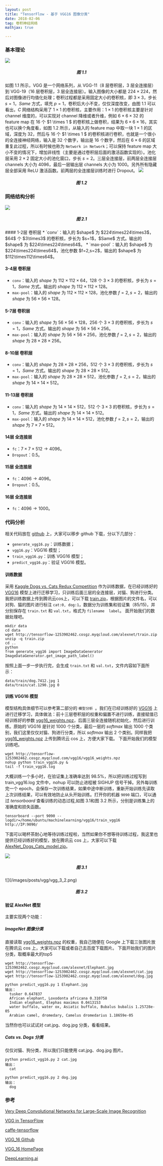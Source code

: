 ```yaml
---
layout: post
title: "TensorFlow - 基于 VGG16 图像分类"
date: 2018-02-06 
tag: 卷积神经网络  
mathjax: true

---
```



### 基本理论

![](/images/posts/vgg/vgg_1_1.png)
<h5 align = "center">图 1.1</h5>

如图 1.1 所示，VGG 是一个网络系列，从 VGG-11（8 层卷积层，3 层全连接层）到 VGG-19（16 层卷积层，3 层全连接层）。输入图像的大小都是 $224\times224$，然后对图像进行均值化处理；卷积过程都是采用固定大小的卷积核，即 $3\times3$，步长 $s=1$，$Same$ 方式，填充 $p=1$，卷积后大小不变，仅仅深度改变，由图 1.1 可以看出，$C$ 网络结构采用了 $1\times1$ 的卷积核，主要作用：$1\times1$ 的卷积核主要是针对 channel 维度的，可以实现对 channel 降维或者升维，例如 $6 \times 6 \times 32$ 的feature map 在 16 个 $1 \times 1 $ 的卷积核上做卷积，结果为 $6 \times 6 \times 16$，其实也可以换个角度看，如图 1.2 所示，从输入的 feature map 中取一块 $1 \times 1$ 的区域，深度为 32，然后与 16 个 $1 \times 1 $ 的卷积核进行卷积，也就是一个很小的全连接神经网络，输入是 32 个数字，输出是 16 个数字，然后在 $6 \times 6$ 的区域重复此过程，所以有时候也称为 `Network in Network`；可以保持 feature map 大小不变的情况下，增加非线性（主要是通过卷积层后面的激活函数实现的）。池化层采用 $2 \times 2$ 固定大小的池化窗口，步长 $s=2$。三层全连接层，前两层全连接层 channels 大小为 4096，最后一层输出层 channels 大小为 1000。另外所有隐藏层全部采用 ReLU 激活函数。前两层的全连接层训练时进行 Dropout。
![](/images/posts/vgg/vgg_1_2.png)
<h5 align = "center">图 1.2</h5>

### 网络结构分析
![](/images/posts/vgg/vgg_2_1.png)
<h5 align = "center">图 2.1</h5>
#### 1-2层 卷积层
* `conv`：输入的 $shape$ 为 $224\times224\times3$，$64$ 个 $3\times3$ 的卷积核，步长为 $s=1$，$Same$ 方式。输出的 $shape$ 为 $224\times224\times64$。
* `max-pool`：输入的 $shape$ 为 $224\times224\times64$，池化参数 $f=2,s=2$，输出的 $shape$ 为 $112\times112\times64$。

#### 3-4层 卷积层
* `conv`：输入的 $shape$ 为 $112\times112\times64$，$128$ 个 $3\times3$ 的卷积核，步长为 $s=1$，$Same$ 方式。输出的 $shape$ 为 $112\times112\times128$。
* `max-pool`：输入的 $shape$ 为 $112\times112\times128$，池化参数 $f=2,s=2$，输出的 $shape$ 为 $56\times56\times128$。

#### 5-7层 卷积层
* `conv`：输入的 $shape$ 为 $56\times56\times128$，$256$ 个 $3\times3$ 的卷积核，步长为 $s=1$，$Same$ 方式。输出的 $shape$ 为 $56\times56\times256$。
* `max-pool`：输入的 $shape$ 为 $56\times56\times256$，池化参数 $f=2,s=2$，输出的 $shape$ 为 $28\times28\times256$。

#### 8-10层 卷积层
* `conv`：输入的 $shape$ 为 $28\times28\times256$，$512$ 个 $3\times3$ 的卷积核，步长为 $s=1$，$Same$ 方式。输出的 $shape$ 为 $28\times28\times512$。
* `max-pool`：输入的 $shape$ 为 $28\times28\times512$，池化参数 $f=2,s=2$，输出的 $shape$ 为 $14\times14\times512$。

#### 11-13层 卷积层
* `conv`：输入的 $shape$ 为 $14\times14\times512$，$512$ 个 $3\times3$ 的卷积核，步长为 $s=1$，$Same$ 方式。输出的 $shape$ 为 $14\times14\times512$。
* `max-pool`：输入的 $shape$ 为 $14\times14\times512$，池化参数 $f=2,s=2$，输出的 $shape$ 为 $7\times7\times512$。

#### 14层 全连接层
* `fc`：$7\times7\times512\rightarrow4096$。
* `Dropout`：0.5。

#### 15层 全连接层
* `fc`：$4096\rightarrow4096$。
* `Dropout`：0.5。

#### 16层 全连接层
* `fc`：$4096\rightarrow1000$。

### 代码分析
相关代码放在 [github](https://github.com/learning17/machinelearning/tree/master/vgg16) 上，大家可以移步 github 下载，分以下几部分：
* `generate_vgg16.py`：训练数据；
* `vgg16.py`：VGG16 模型；
* `train_vgg16.py`：训练 VGG16 模型；
* `predict_vgg16.py`：验证 VGG16 模型。

#### 训练数据
采用  [Kaggle Dogs vs. Cats Redux Competition](https://www.kaggle.com/c/dogs-vs-cats-redux-kernels-edition/data) 作为训练数据，在已经训练好的 [VGG16](https://www.cs.toronto.edu/~frossard/vgg16/vgg16_weights.npz) 模型上进行迁移学习，只训练后面三层的全连接层，对猫、狗进行分类。我把训练数据上传到腾讯云cos上，可以下载 [train.zip](http://tensorflow-1253902462.cosgz.myqcloud.com/alexnet/train.zip)，根据图片的文件名，可以对狗、猫的图片进行标注 `cat:0, dog:1`，数据分为训练集和验证集（85/15)，并分别保存在 `train.txt` 和 `val.txt`，格式为 `filename  label`。
面开始我们的数据处理吧。

```
mkdir data
cd data
wget http://tensorflow-1253902462.cosgz.myqcloud.com/alexnet/train.zip
unzip -q train.zip
cd ..
python
from generate_vgg16 import ImageDataGenerator
ImageDataGenerator.get_image_path_label()
```
按照上面一步一步执行完，会生成 `train.txt` 和 `val.txt`，文件内容如下面所示：

```
data/train/dog.7412.jpg 1  
data/train/cat.1290.jpg 0
```

#### 训练 VGG16 模型
模型结构具体细节可以参考第二部分的 `模型分析 `。我们在已经训练好的 [VGG16](https://www.cs.toronto.edu/~frossard/vgg16/vgg16_weights.npz) 上进行迁移学习，具体做法：前十三层卷积层的权重和偏置不进行训练，直接赋值已经训练好的参数 [vgg16_weights.npz](https://www.cs.toronto.edu/~frossard/vgg16/vgg16_weights.npz)，后面三层全连接随机初始化，然后进行训练。原始的 VGG16 是针对 $1000$ 个分类，最后一层的 $softmax$ 输出 $1000$ 个类别，我们这里仅仅对猫、狗进行分类，所以 $softmax$ 输出 $2$ 个类别。同样我把 [vgg16_weights.npz](http://tensorflow-1253902462.cosgz.myqcloud.com/vgg16/vgg16_weights.npz) 上传到腾讯云 cos 上，方便大家下载。
下面开始我们的模型训练吧。

```
wget http://tensorflow-1253902462.cosgz.myqcloud.com/vgg16/vgg16_weights.npz
nohup python train_vgg16.py &
tail -f train_vgg16.log
```
大概训练一个多小时，在验证集上准确率达到 98.5%，所以把训练过程写到 train_vgg16.log 文件中，nohup 可以防止进程被 SIGHUP 信号干掉。另外每训练完一个 epoch，会保存一次训练结果，如果中途中断训练，重新开始训练先读取上次训练结果，可以有效地防止从头开始训练。打开你的机器 `9090` 端口，可以通过 $tensorboard$ 查看训练的动态过程,如图 3.1和图 3.2 所示，分别是训练集上的准确度和损失函数。

```
tensorboard --port 9090 --logdir=/home/ubuntu/machinelearning/vgg16/train_vgg16
http://IP:9090/
```
下面可以喝杯茶耐心地等待训练过程啦，当然如果你不想等待训练过程，我这里也提供已经训练好的模型，放在腾讯云 cos 上，大家可以下载 [AlexNet_Dogs_Cats_model.zip](http://tensorflow-1253902462.cosgz.myqcloud.com/alexnet/AlexNet_Dogs_Cats_model.zip)。

![](/images/posts/vgg/vgg_3_1.png)
<h5 align = "center">图 3.1</h5>
![](/images/posts/vgg/vgg_3_2.png)
<h5 align = "center">图 3.2</h5>

#### 验证 AlexNet 模型
主要实现两个功能：
##### ImageNet 图像分类
直接读取 [vgg16_weights.npz](https://www.cs.toronto.edu/~frossard/vgg16/vgg16_weights.npz) 的权重，我自己随便在 Google 上下载三张图片放在腾讯云 cos 上，大家可以下载或者自己去百度下载图片。
下面开始我们的图片分类，取概率最大的top5
```
wget http://tensorflow-1253902462.cosgz.myqcloud.com/alexnet/Elephant.jpg
wget http://tensorflow-1253902462.cosgz.myqcloud.com/alexnet/cat.jpg
wget http://tensorflow-1253902462.cosgz.myqcloud.com/alexnet/dog.jpg

python predict_vgg16.py 1 Elephant.jpg
输出：
  tusker 0.647837
  African elephant, Loxodonta africana 0.310758
  Indian elephant, Elephas maximus 0.0413153
  water buffalo, water ox, Asiatic buffalo, Bubalus bubalis 1.25728e-05
  Arabian camel, dromedary, Camelus dromedarius 1.18659e-05
```
当然你也可以试试对 cat.jpg、dog.jpg 分类，看看结果。

##### Cats vs. Dogs 分类
仅仅对猫、狗分类，所以我们只能使用 cat.jpg、dog.jpg 图片。

```
python predict_vgg16.py 2 cat.jpg
输出：
  cat

python predict_vgg16.py 2 dog.jpg
输出：
  dog
```

### 参考
[Very Deep Convolutional Networks for Large-Scale Image Recognition](https://arxiv.org/abs/1409.1556)

[VGG in TensorFlow](http://www.cs.toronto.edu/~frossard/post/vgg16/)

[caffe-tensorflow](https://github.com/ethereon/caffe-tensorflow)

[VGG_16 Github](https://gist.github.com/ksimonyan/211839e770f7b538e2d8#file-readme-md)

[VGG_16 HomePage](http://www.robots.ox.ac.uk/~vgg/research/very_deep/)

[DeepLearning.ai](https://mooc.study.163.com/learn/2001281004?tid=2001392030#/learn/content?type=detail&id=2001728691)
